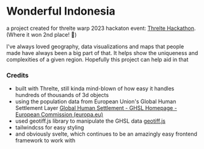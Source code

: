 # Wonderful Indonesia

a project created for threlte warp 2023 hackaton event: [Threlte Hackathon](https://threlte.xyz/hackathon). (Where it won 2nd place! 🥳)

I've always loved geography, data visualizations and maps that people made have always been a big part of that. It helps show the uniqueness and complexities of a given region. Hopefully this project can help aid in that

### Credits

- built with Threlte, still kinda mind-blown of how easy it handles hundreds of thousands of 3d objects
- using the population data from European Union's Global Human Settlement Layer [Global Human Settlement - GHSL Homepage - European Commission (europa.eu)](https://ghsl.jrc.ec.europa.eu/)
- used geotiff.js library to manipulate the GHSL data [geotiff.js](https://github.com/geotiffjs/geotiff.js/)
- tailwindcss for easy styling
- and obviously svelte, which continues to be an amazingly easy frontend framework to work with
